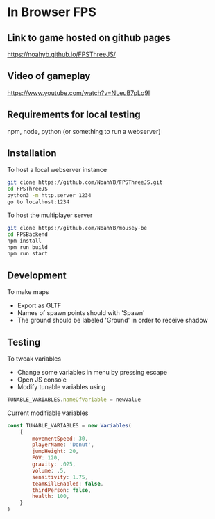 # In Browser FPS

## Link to game hosted on github pages

https://noahyb.github.io/FPSThreeJS/

## Video of gameplay

https://www.youtube.com/watch?v=NLeuB7pLq9I

## Requirements for local testing

npm, node, python (or something to run a webserver)

## Installation

To host a local webserver instance
```sh
git clone https://github.com/NoahYB/FPSThreeJS.git
cd FPSThreeJS
python3 -m http.server 1234
go to localhost:1234
```

To host the multiplayer server
```sh
git clone https://github.com/NoahYB/mousey-be
cd FPSBackend
npm install
npm run build
npm run start
```

## Development
To make maps
- Export as GLTF
- Names of spawn points should with 'Spawn'
- The ground should be labeled 'Ground' in order to receive shadow

## Testing
To tweak variables
- Change some variables in menu by pressing escape
- Open JS console
- Modify tunable variables using
```js
TUNABLE_VARIABLES.nameOfVariable = newValue
```
Current modifiable variables 
```js
const TUNABLE_VARIABLES = new Variables(
    {
        movementSpeed: 30,
        playerName: 'Donut',
        jumpHeight: 20,
        FOV: 120,
        gravity: .025,
        volume: .5,
        sensitivity: 1.75,
        teamKillEnabled: false,
        thirdPerson: false,
        health: 100,
    }
)
```

